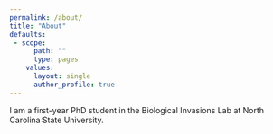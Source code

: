 ```yaml
---
permalink: /about/
title: "About"
defaults:
 - scope:
      path: ""
      type: pages
    values:
      layout: single
      author_profile: true
---
```


I am a first-year PhD student in the Biological Invasions Lab at North Carolina State University.

